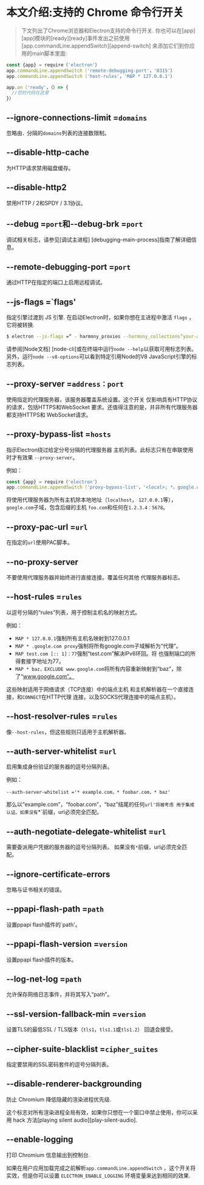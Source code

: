 # 本文介绍:支持的 Chrome 命令行开关

>下文列出了Chrome浏览器和Electron支持的命令行开关. 你也可以在[app][app]模块的[ready][ready]事件发出之前使用
[app.commandLine.appendSwitch][append-switch] 来添加它们到你应用的main脚本里面:

```javascript
const {app} = require（'electron'）
app.commandLine.appendSwitch（'remote-debugging-port'，'8315'）
app.commandLine.appendSwitch（'host-rules'，'MAP * 127.0.0.1'）

app.on（'ready'，（）=> {
  //您的代码在这里
}）
```

## --ignore-connections-limit =`domains`

忽略由`，`分隔的`domains`列表的连接数限制。

## --disable-http-cache

为HTTP请求禁用磁盘缓存。

## --disable-http2

禁用HTTP / 2和SPDY / 3.1协议。

## --debug =`port`和--debug-brk =`port`

调试相关标志，请参见[调试主进程] [debugging-main-process]指南了解详细信息。

## --remote-debugging-port =`port`

通过HTTP在指定的端口上启用远程调试。

## --js-flags =`flags'
指定引擎过渡到 JS 引擎. 
在启动Electron时，如果你想在主进程中激活 `flags` ，它将被转换.
```bash
$ electron --js-flags =“ - harmony_proxies --harmony_collections”your-app
```

请参阅[Node文档] [node-cli]或在终端中运行`node --help`以获取可用标志列表。
另外，运行`node --v8-options`可以看到特定引用Node的V8 JavaScript引擎的标志列表。

## --proxy-server =`address：port`

使用指定的代理服务器，该服务器覆盖系统设置。这个开关
仅影响具有HTTP协议的请求，包括HTTPS和WebSocket
要求。还值得注意的是，并非所有代理服务器都支持HTTPS和
WebSocket请求。

## --proxy-bypass-list =`hosts`

指示Electron绕过给定分号分隔的代理服务器
主机列表。此标志只有在串联使用时才有效果 `--proxy-server`。

例如：

```javascript
const {app} = require（'electron'）
app.commandLine.appendSwitch（'proxy-bypass-list'，'<local>; *。google.com; * foo.com; 1.2.3.4：5678'）
```

将使用代理服务器为所有主机除本地地址（`localhost`，
`127.0.0.1`等），`google.com`子域，包含后缀的主机
`foo.com`和任何在`1.2.3.4：5678`。

## --proxy-pac-url =`url`

在指定的`url`使用PAC脚本。

## --no-proxy-server

不要使用代理服务器并始终进行直接连接。覆盖任何其他
代理服务器标志。

## --host-rules =`rules`

以逗号分隔的“rules”列表，用于控制主机名的映射方式。

例如：

* `MAP * 127.0.0.1`强制所有主机名映射到127.0.0.1
* `MAP * .google.com proxy`强制将所有google.com子域解析为“代理”。
* `MAP test.com [:: 1]：77`强制“test.com”解决IPv6环回。将
  也强制端口的所得套接字地址为77。
* `MAP * baz，EXCLUDE www.google.com`将所有内容重新映射到“baz”，除了“www.google.com”。

这些映射适用于网络请求（TCP连接）中的端点主机
和主机解析器在一个直接连接，和`CONNECT`在HTTP代理
连接，以及SOCKS代理连接中的端点主机）。

## --host-resolver-rules =`rules`

像`--host-rules`，但这些规则只适用于主机解析器。

## --auth-server-whitelist =`url`

启用集成身份验证的服务器的逗号分隔列表。

例如：

```
--auth-server-whitelist ='* example.com，* foobar.com，* baz'
```

那么以“example.com”，“foobar.com”，“baz”结尾的任何`url'将被考虑
用于集成认证。如果没有`*`前缀，url必须完全匹配。

## --auth-negotiate-delegate-whitelist =`url`

需要委派用户凭据的服务器的逗号分隔列表。
如果没有`*`前缀，url必须完全匹配。

## --ignore-certificate-errors

忽略与证书相关的错误。

## --ppapi-flash-path =`path`

设置ppapi flash插件的`path'。

## --ppapi-flash-version =`version`

设置ppapi flash插件的版本。

## --log-net-log =`path`

允许保存网络日志事件，并将其写入“path”。

## --ssl-version-fallback-min =`version`

设置TLS的最低SSL / TLS版本（`tls1`，`tls1.1`或`tls1.2`）
回退会接受。

## --cipher-suite-blacklist =`cipher_suites`

指定要禁用的SSL密码套件的逗号分隔列表。

## --disable-renderer-backgrounding

防止 Chromium 降低隐藏的渲染进程优先级.

这个标志对所有渲染进程全局有效，如果你只想在一个窗口中禁止使用，你可以采用 hack 方法[playing silent audio][play-silent-audio].

## --enable-logging

打印 Chromium 信息输出到控制台.

如果在用户应用加载完成之前解析`app.commandLine.appendSwitch` ，这个开关将实效，但是你可以设置 `ELECTRON_ENABLE_LOGGING` 环境变量来达到相同的效果.